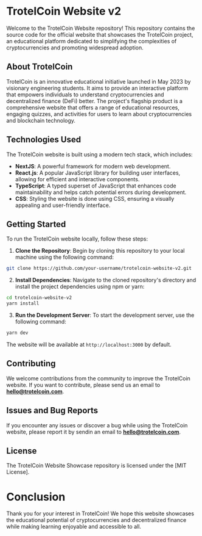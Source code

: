 # TrotelCoin Website v2

Welcome to the TrotelCoin Website repository! This repository contains the source code for the official website that showcases the TrotelCoin project, an educational platform dedicated to simplifying the complexities of cryptocurrencies and promoting widespread adoption.

## About TrotelCoin

TrotelCoin is an innovative educational initiative launched in May 2023 by visionary engineering students. It aims to provide an interactive platform that empowers individuals to understand cryptocurrencies and decentralized finance (DeFi) better. The project's flagship product is a comprehensive website that offers a range of educational resources, engaging quizzes, and activities for users to learn about cryptocurrencies and blockchain technology.

## Technologies Used

The TrotelCoin website is built using a modern tech stack, which includes:

- **NextJS**: A powerful framework for modern web development.
- **React.js**: A popular JavaScript library for building user interfaces, allowing for efficient and interactive components.
- **TypeScript**: A typed superset of JavaScript that enhances code maintainability and helps catch potential errors during development.
- **CSS**: Styling the website is done using CSS, ensuring a visually appealing and user-friendly interface.

## Getting Started

To run the TrotelCoin website locally, follow these steps:

1. **Clone the Repository**: Begin by cloning this repository to your local machine using the following command:

```bash
git clone https://github.com/your-username/trotelcoin-website-v2.git
```

2. **Install Dependencies**: Navigate to the cloned repository's directory and install the project dependencies using npm or yarn:

```bash
cd trotelcoin-website-v2
yarn install
```

3. **Run the Development Server**: To start the development server, use the following command:

```bash
yarn dev
```

The website will be available at `http://localhost:3000` by default.

## Contributing

We welcome contributions from the community to improve the TrotelCoin website. If you want to contribute, please send us an email to **hello@trotelcoin.com**.

## Issues and Bug Reports

If you encounter any issues or discover a bug while using the TrotelCoin website, please report it by sendin an email to **hello@trotelcoin.com**.

## License

The TrotelCoin Website Showcase repository is licensed under the [MIT License].

# Conclusion

Thank you for your interest in TrotelCoin! We hope this website showcases the educational potential of cryptocurrencies and decentralized finance while making learning enjoyable and accessible to all.

